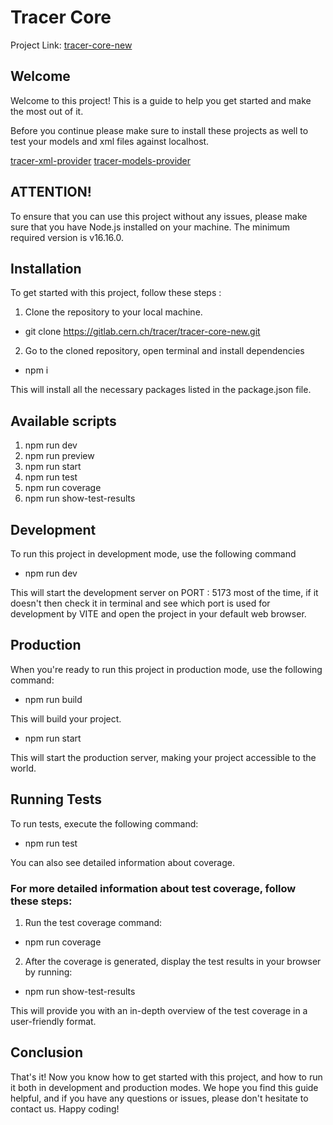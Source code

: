 # Tracer Core

Project Link: [tracer-core-new](https://tracer-core-new.web.cern.ch/)

## Welcome

Welcome to this project! This is a guide to help you get started and make the most out of it.

Before you continue please make sure to install these projects as well to test your
models and xml files against localhost.

[tracer-xml-provider](https://gitlab.cern.ch/tracer/tracer-xml-provider)
[tracer-models-provider](https://gitlab.cern.ch/tracer/tracer-models-provider)

## ATTENTION!

To ensure that you can use this project without any issues, please make sure that you have Node.js installed on your machine. The minimum required version is v16.16.0.

## Installation

To get started with this project, follow these steps :

1. Clone the repository to your local machine.

- git clone https://gitlab.cern.ch/tracer/tracer-core-new.git

2. Go to the cloned repository, open terminal and install dependencies

- npm i

This will install all the necessary packages listed in the package.json file.

## Available scripts

1. npm run dev
2. npm run preview
3. npm run start
4. npm run test
5. npm run coverage
6. npm run show-test-results

## Development

To run this project in development mode, use the following command

- npm run dev

This will start the development server on PORT : 5173 most of the time, if it doesn't then check it in terminal and see which port is used for development by VITE and open the project in your default web browser.

## Production

When you're ready to run this project in production mode, use the following command:

- npm run build

This will build your project.

- npm run start

This will start the production server, making your project accessible to the world.

## Running Tests

To run tests, execute the following command:

- npm run test

You can also see detailed information about coverage.

### For more detailed information about test coverage, follow these steps:

1. Run the test coverage command:

- npm run coverage

2. After the coverage is generated, display the test results in your browser by running:

- npm run show-test-results

This will provide you with an in-depth overview of the test coverage in a user-friendly format.

## Conclusion

That's it! Now you know how to get started with this project, and how to run it both in development and production modes. We hope you find this guide helpful, and if you have any questions or issues, please don't hesitate to contact us. Happy coding!
